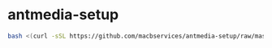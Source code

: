 # antmedia-setup
```bash
bash <(curl -sSL https://github.com/macbservices/antmedia-setup/raw/master/add_antmedia_install.sh)
